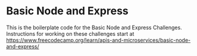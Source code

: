 # Basic Node and Express

This is the boilerplate code for the Basic Node and Express Challenges. Instructions for working on these challenges start at https://www.freecodecamp.org/learn/apis-and-microservices/basic-node-and-express/

<!-- HTTP: a module that acts as a server
File System: a module that reads and modifies files
Path: a module for working with directory and file paths
Assertion Testing: a module that checks code against prescribed constraints -->